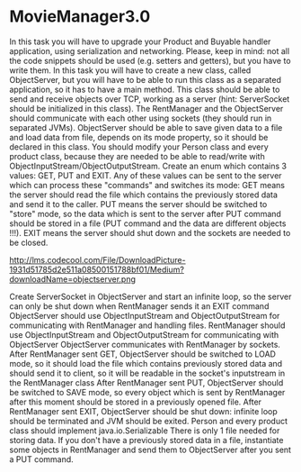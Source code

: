 # MovieManager3.0

In this task you will have to upgrade your Product and Buyable handler application, using serialization and networking.
Please, keep in mind: not all the code snippets should be used (e.g. setters and getters), but you have to write them.
In this task you will have to create a new class, called ObjectServer, but you will have to be able to run this class
as a separated application, so it has to have a main method. This class should be able to send and receive objects over TCP,
working as a server (hint: ServerSocket should be initialized in this class).
The RentManager and the ObjectServer should communicate with each other using sockets (they should run in separated JVMs).
ObjectServer should be able to save given data to a file and load data from file, depends on its mode property,
so it should be declared in this class. You should modify your Person class and every product class,
because they are needed to be able to read/write with ObjectInputStream/ObjectOutputStream.
Create an enum which contains 3 values: GET, PUT and EXIT. Any of these values can be sent to the server
which can process these "commands" and switches its mode: GET means the server should read the file which contains
the previously stored data and send it to the caller. PUT means the server should be switched to "store" mode,
so the data which is sent to the server after PUT command should be stored in a file
(PUT command and the data are different objects !!!).
EXIT means the server should shut down and the sockets are needed to be closed.

http://lms.codecool.com/File/DownloadPicture-1931d51785d2e511a08500151788bf01/Medium?downloadName=objectserver.png

Create ServerSocket in ObjectServer and start an infinite loop, so the server can only be shut down when RentManager sends it an EXIT command
ObjectServer should use ObjectInputStream and ObjectOutputStream for communicating with RentManager and handling files.
RentManager should use ObjectInputStream and ObjectOutputStream for communicating with ObjectServer
ObjectServer communicates with RentManager by sockets.
After RentManager sent GET, ObjectServer should be switched to LOAD mode, so it should load the file
which contains previously stored data and should send it to client, so it will be readable in the socket's inputstream in the RentManager class
After RentManager sent PUT, ObjectServer should be switched to SAVE mode, so every object
which is sent by RentManager after this moment should be stored in a previously opened file.
After RentManager sent EXIT, ObjectServer should be shut down: infinite loop should be terminated and JVM should be exited.
Person and every product class should implement java.io.Serializable
There is only 1 file needed for storing data.
If you don't have a previously stored data in a file, instantiate some objects in RentManager
and send them to ObjectServer after you sent a PUT command.